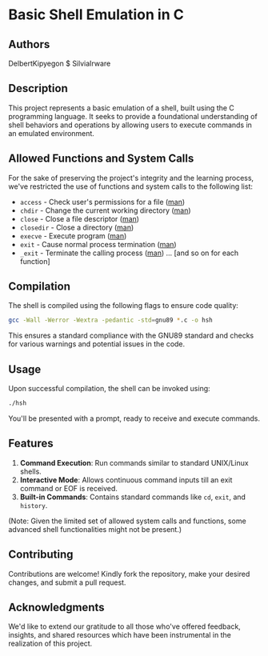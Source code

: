 
# Basic Shell Emulation in C

## Authors
DelbertKipyegon  $ SilviaIrware

## Description
This project represents a basic emulation of a shell, built using the C programming language. It seeks to provide a foundational understanding of shell behaviors and operations by allowing users to execute commands in an emulated environment.

## Allowed Functions and System Calls

For the sake of preserving the project's integrity and the learning process, we've restricted the use of functions and system calls to the following list:

- `access` - Check user's permissions for a file ([man](http://man7.org/linux/man-pages/man2/access.2.html))
- `chdir` - Change the current working directory ([man](http://man7.org/linux/man-pages/man2/chdir.2.html))
- `close` - Close a file descriptor ([man](http://man7.org/linux/man-pages/man2/close.2.html))
- `closedir` - Close a directory ([man](http://man7.org/linux/man-pages/man3/closedir.3.html))
- `execve` - Execute program ([man](http://man7.org/linux/man-pages/man2/execve.2.html))
- `exit` - Cause normal process termination ([man](http://man7.org/linux/man-pages/man3/exit.3.html))
- `_exit` - Terminate the calling process ([man](http://man7.org/linux/man-pages/man2/_exit.2.html))
... [and so on for each function]

## Compilation

The shell is compiled using the following flags to ensure code quality:

```bash
gcc -Wall -Werror -Wextra -pedantic -std=gnu89 *.c -o hsh
```

This ensures a standard compliance with the GNU89 standard and checks for various warnings and potential issues in the code.

## Usage

Upon successful compilation, the shell can be invoked using:

```bash
./hsh
```

You'll be presented with a prompt, ready to receive and execute commands.

## Features

1. **Command Execution**: Run commands similar to standard UNIX/Linux shells.
2. **Interactive Mode**: Allows continuous command inputs till an exit command or EOF is received.
3. **Built-in Commands**: Contains standard commands like `cd`, `exit`, and `history`.

(Note: Given the limited set of allowed system calls and functions, some advanced shell functionalities might not be present.)

## Contributing

Contributions are welcome! Kindly fork the repository, make your desired changes, and submit a pull request.

## Acknowledgments

We'd like to extend our gratitude to all those who've offered feedback, insights, and shared resources which have been instrumental in the realization of this project.
